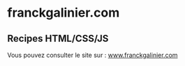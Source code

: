 <h1>franckgalinier.com </h1>

<h2>Recipes HTML/CSS/JS</h2>

Vous pouvez consulter le site sur : www.franckgalinier.com 
